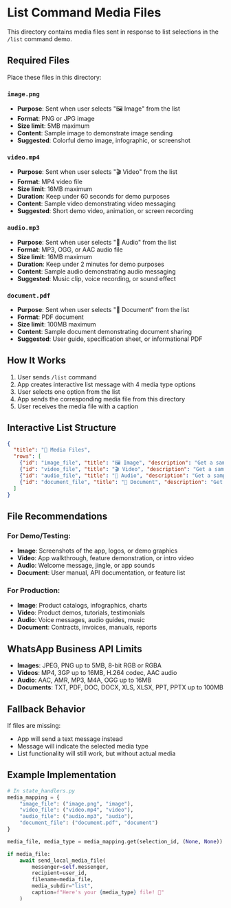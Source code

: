 # List Command Media Files

This directory contains media files sent in response to list selections in the `/list` command demo.

## Required Files

Place these files in this directory:

### `image.png`
- **Purpose**: Sent when user selects "🖼️ Image" from the list
- **Format**: PNG or JPG image
- **Size limit**: 5MB maximum
- **Content**: Sample image to demonstrate image sending
- **Suggested**: Colorful demo image, infographic, or screenshot

### `video.mp4`
- **Purpose**: Sent when user selects "🎬 Video" from the list
- **Format**: MP4 video file
- **Size limit**: 16MB maximum
- **Duration**: Keep under 60 seconds for demo purposes
- **Content**: Sample video demonstrating video messaging
- **Suggested**: Short demo video, animation, or screen recording

### `audio.mp3`
- **Purpose**: Sent when user selects "🎵 Audio" from the list
- **Format**: MP3, OGG, or AAC audio file
- **Size limit**: 16MB maximum
- **Duration**: Keep under 2 minutes for demo purposes
- **Content**: Sample audio demonstrating audio messaging
- **Suggested**: Music clip, voice recording, or sound effect

### `document.pdf`
- **Purpose**: Sent when user selects "📄 Document" from the list
- **Format**: PDF document
- **Size limit**: 100MB maximum
- **Content**: Sample document demonstrating document sharing
- **Suggested**: User guide, specification sheet, or informational PDF

## How It Works

1. User sends `/list` command
2. App creates interactive list message with 4 media type options
3. User selects one option from the list
4. App sends the corresponding media file from this directory
5. User receives the media file with a caption

## Interactive List Structure

```json
{
  "title": "📁 Media Files",
  "rows": [
    {"id": "image_file", "title": "🖼️ Image", "description": "Get a sample image file"},
    {"id": "video_file", "title": "🎬 Video", "description": "Get a sample video file"},
    {"id": "audio_file", "title": "🎵 Audio", "description": "Get a sample audio file"},
    {"id": "document_file", "title": "📄 Document", "description": "Get a sample document file"}
  ]
}
```

## File Recommendations

### For Demo/Testing:
- **Image**: Screenshots of the app, logos, or demo graphics
- **Video**: App walkthrough, feature demonstration, or intro video
- **Audio**: Welcome message, jingle, or app sounds
- **Document**: User manual, API documentation, or feature list

### For Production:
- **Image**: Product catalogs, infographics, charts
- **Video**: Product demos, tutorials, testimonials
- **Audio**: Voice messages, audio guides, music
- **Document**: Contracts, invoices, manuals, reports

## WhatsApp Business API Limits

- **Images**: JPEG, PNG up to 5MB, 8-bit RGB or RGBA
- **Videos**: MP4, 3GP up to 16MB, H.264 codec, AAC audio
- **Audio**: AAC, AMR, MP3, M4A, OGG up to 16MB
- **Documents**: TXT, PDF, DOC, DOCX, XLS, XLSX, PPT, PPTX up to 100MB

## Fallback Behavior

If files are missing:
- App will send a text message instead
- Message will indicate the selected media type
- List functionality will still work, but without actual media

## Example Implementation

```python
# In state_handlers.py
media_mapping = {
    "image_file": ("image.png", "image"),
    "video_file": ("video.mp4", "video"),
    "audio_file": ("audio.mp3", "audio"),
    "document_file": ("document.pdf", "document")
}

media_file, media_type = media_mapping.get(selection_id, (None, None))

if media_file:
    await send_local_media_file(
        messenger=self.messenger,
        recipient=user_id,
        filename=media_file,
        media_subdir="list",
        caption=f"Here's your {media_type} file! 🎉"
    )
```